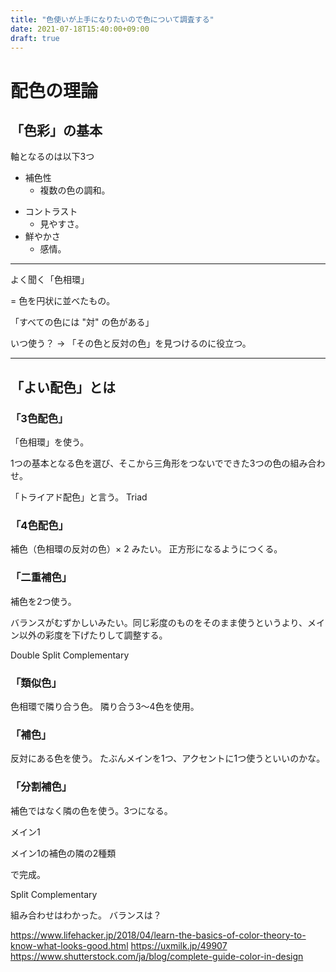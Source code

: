 ```yaml
---
title: "色使いが上手になりたいので色について調査する"
date: 2021-07-18T15:40:00+09:00
draft: true
---
```


# 配色の理論
## 「色彩」の基本
軸となるのは以下3つ
* 補色性
  * 複数の色の調和。
- コントラスト
  * 見やすさ。
- 鮮やかさ
  * 感情。

---

よく聞く「色相環」

= 色を円状に並べたもの。

「すべての色には "対" の色がある」

いつ使う？ → 「その色と反対の色」を見つけるのに役立つ。

---

## 「よい配色」とは

### 「3色配色」
「色相環」を使う。

1つの基本となる色を選び、そこから三角形をつないでできた3つの色の組み合わせ。

「トライアド配色」と言う。
Triad

### 「4色配色」

補色（色相環の反対の色）× 2 みたい。
正方形になるようにつくる。

### 「二重補色」
補色を2つ使う。

バランスがむずかしいみたい。同じ彩度のものをそのまま使うというより、メイン以外の彩度を下げたりして調整する。


Double Split Complementary


### 「類似色」

色相環で隣り合う色。
隣り合う3〜4色を使用。

### 「補色」
反対にある色を使う。
たぶんメインを1つ、アクセントに1つ使うといいのかな。

### 「分割補色」
補色ではなく隣の色を使う。3つになる。

メイン1

メイン1の補色の隣の2種類

で完成。

Split Complementary


組み合わせはわかった。
バランスは？


https://www.lifehacker.jp/2018/04/learn-the-basics-of-color-theory-to-know-what-looks-good.html
https://uxmilk.jp/49907
https://www.shutterstock.com/ja/blog/complete-guide-color-in-design


